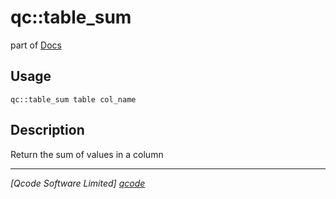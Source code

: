 qc::table_sum
=============

part of [Docs](.)

Usage
-----
`qc::table_sum table col_name`

Description
-----------
Return the sum of values in a column

----------------------------------
*[Qcode Software Limited] [qcode]*

[qcode]: http://www.qcode.co.uk "Qcode Software"